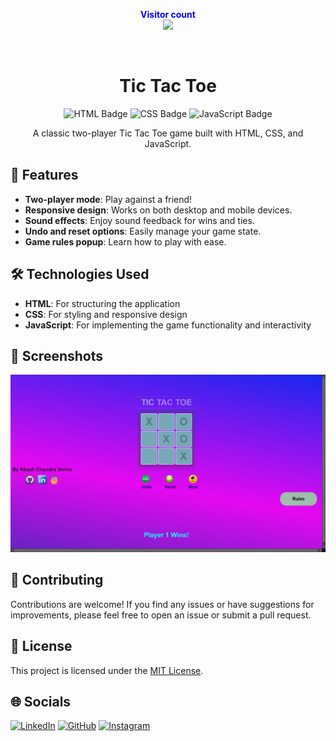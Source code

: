 <p align="center">
  <b style="color: blue;  ">Visitor count</b>
  <br>
  <a style="" href="https://github.com/Akki-soni">
  <img src="https://komarev.com/ghpvc/?username=akki-soni&label=Profile%20views&color=0e75b6&style=flat" />
  </a>
</p>
<p align="center"> <a href="https://twitter.com/" target="blank"><img src="https://img.shields.io/twitter/follow/?logo=twitter&style=for-the-badge" alt="" /></a> </p>

<h1 align="center">Tic Tac Toe</h1>

<p align="center">
  <img src="https://img.shields.io/badge/HTML-E34F26?style=for-the-badge&logo=html5&logoColor=white" alt="HTML Badge">
  <img src="https://img.shields.io/badge/CSS-1572B6?style=for-the-badge&logo=css3&logoColor=white" alt="CSS Badge">
  <img src="https://img.shields.io/badge/JavaScript-F7DF1E?style=for-the-badge&logo=javascript&logoColor=black" alt="JavaScript Badge">
</p>

<p align="center">
  A classic two-player Tic Tac Toe game built with HTML, CSS, and JavaScript.
</p>

## 🚀 Features

- **Two-player mode**: Play against a friend!
- **Responsive design**: Works on both desktop and mobile devices.
- **Sound effects**: Enjoy sound feedback for wins and ties.
- **Undo and reset options**: Easily manage your game state.
- **Game rules popup**: Learn how to play with ease.

## 🛠️ Technologies Used

- **HTML**: For structuring the application
- **CSS**: For styling and responsive design
- **JavaScript**: For implementing the game functionality and interactivity

## 🌟 Screenshots

![Game Screenshot](asserts/Screenshot.png)

## 🤝 Contributing

Contributions are welcome! If you find any issues or have suggestions for improvements, please feel free to open an issue or submit a pull request.

## 📄 License

This project is licensed under the [MIT License](LICENSE).

## 🌐 Socials

[![LinkedIn](https://img.shields.io/badge/LinkedIn-%230077B5.svg?logo=linkedin&logoColor=white)]()
[![GitHub](https://img.shields.io/badge/GitHub-%23121011.svg?logo=github&logoColor=white)]()
[![Instagram](https://img.shields.io/badge/Instagram-%23E4405F.svg?logo=instagram&logoColor=white)]()
